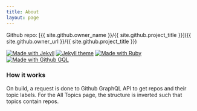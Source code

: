 ```yaml
---
title: About
layout: page
---
```


Github repo: [{{ site.github.owner_name }}/{{ site.github.project_title }}]({{ site.github.owner_url }}/{{ site.github.project_title }})

[![Made with Jekyll](https://img.shields.io/badge/Made%20with-Jekyll-blue.svg)](https://jekyllrb.com)
[![Jekyll theme](https://img.shields.io/badge/Theme-jekyll%2D-bulma-blue.svg)](https://github.com/jekyll-octopod/jekyll-bulma)
[![Made with Ruby](https://img.shields.io/badge/Made%20with-Ruby-blue.svg)](https://www.ruby-lang.org)
[![Made with Github GQL](https://img.shields.io/badge/Made%20with-Github%20GraphQL-blue.svg)](https://developer.github.com/v4/)

### How it works

On build, a request is done to Github GraphQL API to get repos and their topic labels. For the All Topics page, the structure is inverted such that topics contain repos.
